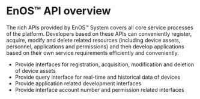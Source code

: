 # EnOS™ API overview
The rich APIs provided by EnOS™ System covers all core service processes of the platform. Developers based on these APIs can conveniently register, acquire, modify and delete related resources (including device assets, personnel, applications and permissions) and then develop applications based on their own service requirements efficiently and conveniently.
- Provide interfaces for registration, acquisition, modification and deletion of device assets
- Provide query interface for real-time and historical data of devices
- Provide application related development interfaces
- Provide interface account number and permission related interfaces
